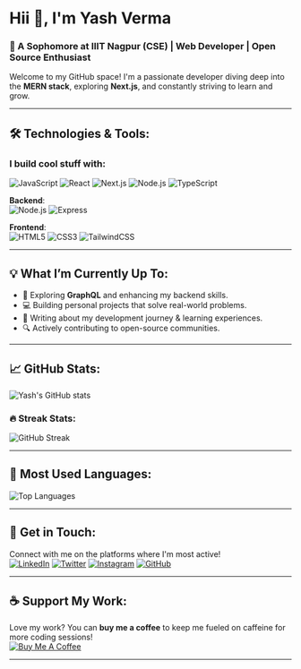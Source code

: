 # Hii 👋, I'm Yash Verma 
### 🚀 A Sophomore at IIIT Nagpur (CSE) | Web Developer | Open Source Enthusiast

Welcome to my GitHub space! I'm a passionate developer diving deep into the **MERN stack**, exploring **Next.js**, and constantly striving to learn and grow.

---

## 🛠️ Technologies & Tools:

### I build cool stuff with:
![JavaScript](https://img.shields.io/badge/JavaScript-F7DF1E?style=for-the-badge&logo=javascript&logoColor=black)
![React](https://img.shields.io/badge/React-61DAFB?style=for-the-badge&logo=react&logoColor=black)
![Next.js](https://img.shields.io/badge/Next.js-000000?style=for-the-badge&logo=nextdotjs&logoColor=white)
![Node.js](https://img.shields.io/badge/Node.js-339933?style=for-the-badge&logo=nodedotjs&logoColor=white)
![TypeScript](https://img.shields.io/badge/TypeScript-007ACC?style=for-the-badge&logo=typescript&logoColor=white)

**Backend**:  
![Node.js](https://img.shields.io/badge/Node.js-339933?style=flat-square&logo=nodedotjs&logoColor=white) ![Express](https://img.shields.io/badge/Express.js-404D59?style=flat-square&logo=express)

**Frontend**:  
![HTML5](https://img.shields.io/badge/HTML5-E34F26?style=flat-square&logo=html5&logoColor=white) ![CSS3](https://img.shields.io/badge/CSS3-1572B6?style=flat-square&logo=css3&logoColor=white) ![TailwindCSS](https://img.shields.io/badge/TailwindCSS-38B2AC?style=flat-square&logo=tailwind-css&logoColor=white)

---

## 💡 What I’m Currently Up To:
- 🎯 Exploring **GraphQL** and enhancing my backend skills.
- 💻 Building personal projects that solve real-world problems.
- 📝 Writing about my development journey & learning experiences.
- 🔍 Actively contributing to open-source communities.

---

## 📈 GitHub Stats:
![Yash's GitHub stats](https://github-readme-stats.vercel.app/api?username=yourusername&show_icons=true&theme=radical)

### 🔥 Streak Stats:
![GitHub Streak](https://github-readme-streak-stats.herokuapp.com/?user=yourusername&theme=radical)

---

## 🎯 Most Used Languages:
![Top Languages](https://github-readme-stats.vercel.app/api/top-langs/?username=yourusername&layout=compact&theme=radical)

---

## 🚀 Get in Touch:
Connect with me on the platforms where I'm most active!  
[![LinkedIn](https://img.shields.io/badge/LinkedIn-blue?style=flat-square&logo=linkedin&logoColor=whiten)](https://www.linkedin.com/in/yash-verma/)
[![Twitter](https://img.shields.io/badge/Twitter-blue?style=flat-square&logo=twitter)](https://twitter.com/yourprofile)
[![Instagram](https://img.shields.io/badge/Instagram-red?style=flat-square&logo=instagram)](https://www.instagram.com/y_a_s_h__v_e_r_m_a_)
[![GitHub](https://img.shields.io/badge/GitHub-black?style=flat-square&logo=github)](https://github.com/YashVerma-code)

---

## ☕ Support My Work:
Love my work? You can **buy me a coffee** to keep me fueled on caffeine for more coding sessions!  
[![Buy Me A Coffee](https://img.shields.io/badge/Buy%20Me%20A%20Coffee-yellow?style=flat-square&logo=buy-me-a-coffee)](https://www.buymeacoffee.com/yourprofile)

---


